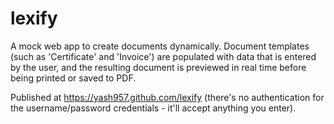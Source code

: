 # lexify

A mock web app to create documents dynamically. Document templates (such as 'Certificate' and 'Invoice') are populated with data that is entered by the user, and the resulting document is previewed in real time before being printed or saved to PDF. 

Published at https://yash957.github.com/lexify (there's no authentication for the username/password credentials - it'll accept anything you enter).
